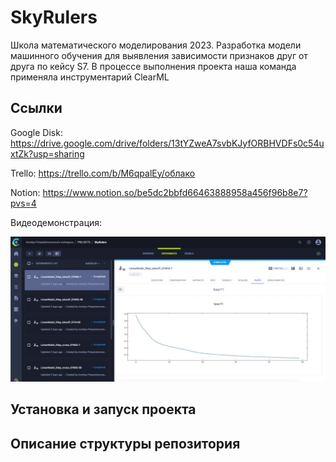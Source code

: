 # SkyRulers
Школа математического моделирования 2023. Разработка модели машинного обучения для выявления зависимости признаков друг от друга по кейсу S7. В процессе выполнения проекта наша команда применяла инструментарий ClearML

## Ссылки
Google Disk: https://drive.google.com/drive/folders/13tYZweA7svbKJyfORBHVDFs0c54uxtZk?usp=sharing

Trello: https://trello.com/b/M6qpalEy/облако

Notion: https://www.notion.so/be5dc2bbfd66463888958a456f96b8e7?pvs=4

Видеодемонстрация: 

![Alt text](https://github.com/tainella/SkyRulers/blob/f6fc7e3082d6431ce770bf20cbc611eca71b1d59/screenshot.jfif "title")

## Установка и запуск проекта

## Описание структуры репозитория

